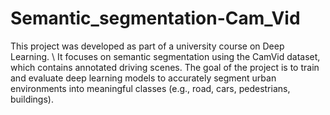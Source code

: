 # Semantic_segmentation-Cam_Vid

This project was developed as part of a university course on Deep Learning. \\
It focuses on semantic segmentation using the CamVid dataset, which contains annotated driving scenes. 
The goal of the project is to train and evaluate deep learning models to accurately segment urban environments into meaningful classes (e.g., road, cars, pedestrians, buildings).


